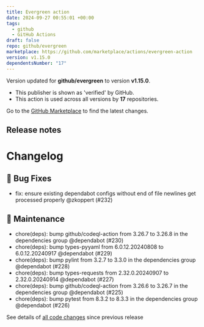 ```yaml
---
title: Evergreen action
date: 2024-09-27 00:55:01 +00:00
tags:
  - github
  - GitHub Actions
draft: false
repo: github/evergreen
marketplace: https://github.com/marketplace/actions/evergreen-action
version: v1.15.0
dependentsNumber: "17"
---
```



Version updated for **github/evergreen** to version **v1.15.0**.
- This publisher is shown as 'verified' by GitHub.
- This action is used across all versions by **17** repositories.

Go to the [GitHub Marketplace](https://github.com/marketplace/actions/evergreen-action) to find the latest changes.

## Release notes

# Changelog
## 🐛 Bug Fixes

- fix: ensure existing dependabot configs without end of file newlines get processed properly @zkoppert (#232)

## 🧰 Maintenance

- chore(deps): bump github/codeql-action from 3.26.7 to 3.26.8 in the dependencies group @dependabot (#230)
- chore(deps): bump types-pyyaml from 6.0.12.20240808 to 6.0.12.20240917 @dependabot (#229)
- chore(deps): bump pylint from 3.2.7 to 3.3.0 in the dependencies group @dependabot (#228)
- chore(deps): bump types-requests from 2.32.0.20240907 to 2.32.0.20240914 @dependabot (#227)
- chore(deps): bump github/codeql-action from 3.26.6 to 3.26.7 in the dependencies group @dependabot (#225)
- chore(deps): bump pytest from 8.3.2 to 8.3.3 in the dependencies group @dependabot (#226)

See details of [all code changes](https://github.com/github/evergreen/compare/v1.14.1...v1.15.0) since previous release


